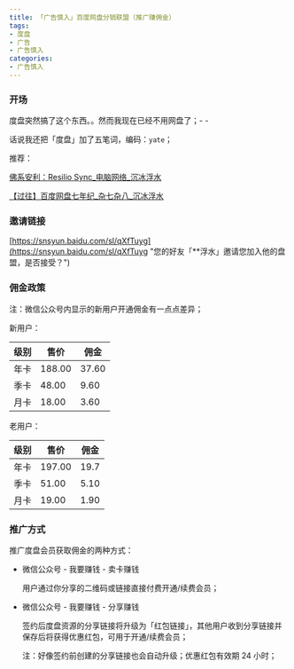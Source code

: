 ```yaml
---
title: 「广告慎入」百度网盘分销联盟（推广赚佣金）
tags:
- 度盘
- 广告
- 广告慎入
categories:
- 广告慎入
---
```


### 开场

度盘突然搞了这个东西。。然而我现在已经不用网盘了；- -

话说我还把「度盘」加了五笔词，编码：`yate`；

<!--more-->

推荐：

[佛系安利：Resilio Sync\_电脑网络\_沉冰浮水](https://www.wdssmq.com/post/20180526833.html "佛系安利：Resilio Sync\_电脑网络\_沉冰浮水")

[【过往】百度网盘七年纪\_杂七杂八\_沉冰浮水](https://www.wdssmq.com/post/20120515987.html "【过往】百度网盘七年纪\_杂七杂八\_沉冰浮水")

### 邀请链接

[https://snsyun.baidu.com/sl/qXfTuyg](https://snsyun.baidu.com/sl/qXfTuyg "您的好友「**浮水」邀请您加入他的盘盟，是否接受？")

### 佣金政策

注：微信公众号内显示的新用户开通佣金有一点点差异；

新用户：

| 级别 | 售价   | 佣金  |
| ---- | ------ | ----- |
| 年卡 | 188.00 | 37.60 |
| 季卡 | 48.00  | 9.60  |
| 月卡 | 18.00  | 3.60  |

老用户：

| 级别 | 售价   | 佣金 |
| ---- | ------ | ---- |
| 年卡 | 197.00 | 19.7 |
| 季卡 | 51.00  | 5.10 |
| 月卡 | 19.00  | 1.90 |

### 推广方式

推广度盘会员获取佣金的两种方式：

- 微信公众号 - 我要赚钱 - 卖卡赚钱

  用户通过你分享的二维码或链接直接付费开通/续费会员；

- 微信公众号 - 我要赚钱 - 分享赚钱

  签约后度盘资源的分享链接将升级为「红包链接」，其他用户收到分享链接并保存后将获得优惠红包，可用于开通/续费会员；

  注：好像签约前创建的分享链接也会自动升级；优惠红包有效期 24 小时；
